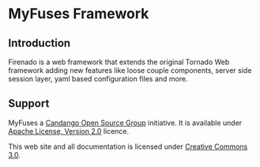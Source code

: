 # MyFuses Framework 

## Introduction

Firenado is a web framework that extends the original Tornado Web framework
adding new features like loose couple components, server side session layer, 
yaml based configuration files and more.


## Support

MyFuses a [Candango Open Source Group](http://www.candango.org/projects/) initiative. It is available under
[Apache License, Version 2.0](http://www.apache.org/licenses/LICENSE-2.0.html) licence.

This web site and all documentation is licensed under
[Creative Commons 3.0](http://creativecommons.org/licenses/by/3.0/).